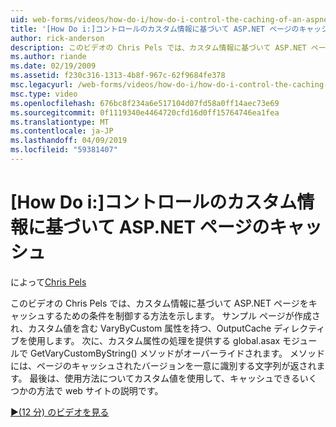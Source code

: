 ```yaml
---
uid: web-forms/videos/how-do-i/how-do-i-control-the-caching-of-an-aspnet-page-based-upon-custom-information
title: '[How Do i:]コントロールのカスタム情報に基づいて ASP.NET ページのキャッシュ |Microsoft Docs'
author: rick-anderson
description: このビデオの Chris Pels では、カスタム情報に基づいて ASP.NET ページをキャッシュするための条件を制御する方法を示します。 サンプル ページの作成と O. し.
ms.author: riande
ms.date: 02/19/2009
ms.assetid: f230c316-1313-4b8f-967c-62f9684fe378
msc.legacyurl: /web-forms/videos/how-do-i/how-do-i-control-the-caching-of-an-aspnet-page-based-upon-custom-information
msc.type: video
ms.openlocfilehash: 676bc8f234a6e517104d07fd58a0ff14aec73e69
ms.sourcegitcommit: 0f1119340e4464720cfd16d0ff15764746ea1fea
ms.translationtype: MT
ms.contentlocale: ja-JP
ms.lasthandoff: 04/09/2019
ms.locfileid: "59381407"
---
```

# <a name="how-do-i-control-the-caching-of-an-aspnet-page-based-upon-custom-information"></a>[How Do i:]コントロールのカスタム情報に基づいて ASP.NET ページのキャッシュ

によって[Chris Pels](https://twitter.com/chrispels)

このビデオの Chris Pels では、カスタム情報に基づいて ASP.NET ページをキャッシュするための条件を制御する方法を示します。 サンプル ページが作成され、カスタム値を含む VaryByCustom 属性を持つ、OutputCache ディレクティブを使用します。 次に、カスタム属性の処理を提供する global.asax モジュールで GetVaryCustomByString() メソッドがオーバーライドされます。 メソッドには、ページのキャッシュされたバージョンを一意に識別する文字列が返されます。 最後は、使用方法についてカスタム値を使用して、キャッシュできるいくつかの方法で web サイトの説明です。

[&#9654;(12 分) のビデオを見る](https://channel9.msdn.com/Blogs/ASP-NET-Site-Videos/how-do-i-control-the-caching-of-an-aspnet-page-based-upon-custom-information)
